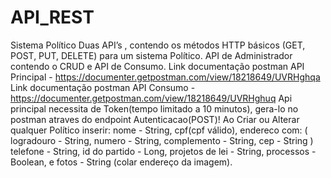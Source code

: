 # API_REST
Sistema Político
Duas API’s , contendo os métodos HTTP básicos (GET, POST, PUT, DELETE) para um
sistema Político.
API de Administrador contendo o CRUD e API de Consumo.
Link documentação postman API Principal - https://documenter.getpostman.com/view/18218649/UVRHghqa
Link documentação postman API Consumo - https://documenter.getpostman.com/view/18218649/UVRHghuq
Api principal necessita de Token(tempo limitado a 10 minutos), gera-lo no postman atraves do endpoint Autenticacao(POST)!
Ao Criar ou Alterar qualquer Político inserir:
nome - String,
cpf(cpf válido),
endereco com: (
logradouro - String,
numero - String,
complemento - String,
cep - String )
telefone - String,
id do partido - Long,
projetos de lei - String,
processos - Boolean, e
fotos - String (colar endereço da imagem).
